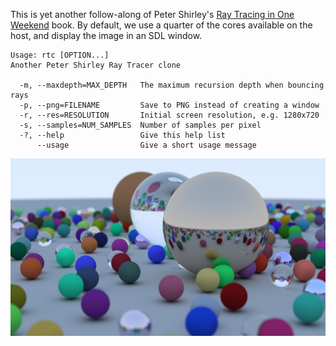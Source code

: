 This is yet another follow-along of Peter Shirley's [Ray Tracing in One Weekend](https://raytracing.github.io/books/RayTracingInOneWeekend.html) book.
By default, we use a quarter of the cores available on the host, and display the image in an SDL window.

```
Usage: rtc [OPTION...]
Another Peter Shirley Ray Tracer clone

  -m, --maxdepth=MAX_DEPTH   The maximum recursion depth when bouncing rays
  -p, --png=FILENAME         Save to PNG instead of creating a window
  -r, --res=RESOLUTION       Initial screen resolution, e.g. 1280x720
  -s, --samples=NUM_SAMPLES  Number of samples per pixel
  -?, --help                 Give this help list
      --usage                Give a short usage message
```

![Final render from book1](notes/book1.png)
